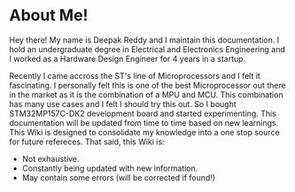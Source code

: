 # About Me!

Hey there! My name is Deepak Reddy and I maintain this documentation. I hold an undergraduate degree in Electrical and Electronics Engineering and I worked as a Hardware Design Engineer for 4 years in a startup. <br>

Recently I came accross the ST's line of Microprocessors and I felt it fascinating. I personally felt this is one of the best Microprocessor out there in the market as it is the combination of a MPU and MCU. This combination has many use cases and I felt I should try this out. So I bought STM32MP157C-DK2 development board and started experimenting. This documentation will be updated from time to time based on new learnings. This Wiki is designed to consolidate my knowledge into a one stop source for future refereces. That said, this Wiki is:

- Not exhaustive. 
- Constantly being updated with new information. 
- May contain some errors (will be corrected if found!)


 



